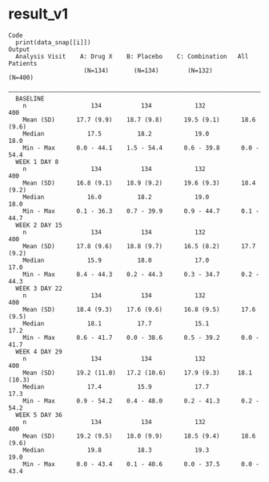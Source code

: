 # result_v1

    Code
      print(data_snap[[i]])
    Output
      Analysis Visit    A: Drug X    B: Placebo    C: Combination   All Patients
                         (N=134)       (N=134)        (N=132)         (N=400)   
      ——————————————————————————————————————————————————————————————————————————
      BASELINE                                                                  
        n                  134           134            132             400     
        Mean (SD)      17.7 (9.9)    18.7 (9.8)      19.5 (9.1)      18.6 (9.6) 
        Median            17.5          18.2            19.0            18.0    
        Min - Max      0.0 - 44.1    1.5 - 54.4      0.6 - 39.8      0.0 - 54.4 
      WEEK 1 DAY 8                                                              
        n                  134           134            132             400     
        Mean (SD)      16.8 (9.1)    18.9 (9.2)      19.6 (9.3)      18.4 (9.2) 
        Median            16.0          18.2            19.0            18.0    
        Min - Max      0.1 - 36.3    0.7 - 39.9      0.9 - 44.7      0.1 - 44.7 
      WEEK 2 DAY 15                                                             
        n                  134           134            132             400     
        Mean (SD)      17.8 (9.6)    18.8 (9.7)      16.5 (8.2)      17.7 (9.2) 
        Median            15.9          18.0            17.0            17.0    
        Min - Max      0.4 - 44.3    0.2 - 44.3      0.3 - 34.7      0.2 - 44.3 
      WEEK 3 DAY 22                                                             
        n                  134           134            132             400     
        Mean (SD)      18.4 (9.3)    17.6 (9.6)      16.8 (9.5)      17.6 (9.5) 
        Median            18.1          17.7            15.1            17.2    
        Min - Max      0.6 - 41.7    0.0 - 38.6      0.5 - 39.2      0.0 - 41.7 
      WEEK 4 DAY 29                                                             
        n                  134           134            132             400     
        Mean (SD)      19.2 (11.0)   17.2 (10.6)     17.9 (9.3)     18.1 (10.3) 
        Median            17.4          15.9            17.7            17.3    
        Min - Max      0.9 - 54.2    0.4 - 48.0      0.2 - 41.3      0.2 - 54.2 
      WEEK 5 DAY 36                                                             
        n                  134           134            132             400     
        Mean (SD)      19.2 (9.5)    18.0 (9.9)      18.5 (9.4)      18.6 (9.6) 
        Median            19.8          18.3            19.3            19.0    
        Min - Max      0.0 - 43.4    0.1 - 40.6      0.0 - 37.5      0.0 - 43.4 

